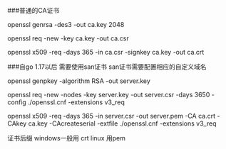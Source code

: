 ###普通的CA证书

openssl genrsa -des3  -out ca.key 2048

openssl req -new -key ca.key -out ca.csr

openssl x509 -req -days 365 -in ca.csr -signkey ca.key -out ca.crt


###自go 1.17以后
需要使用san证书
san证书需要配置相应的自定义域名


openssl genpkey -algorithm RSA -out server.key

openssl req -new -nodes -key server.key -out server.csr -days 3650 -config ./openssl.cnf -extensions v3_req

openssl x509 -req -days 365 -in server.csr -out server.pem -CA ca.crt -CAkey ca.key -CAcreateserial -extfile ./openssl.cnf -extensions v3_req

证书后缀 windows一般用 crt linux 用pem

